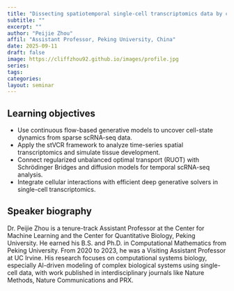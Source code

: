 ```yaml
---
title: "Dissecting spatiotemporal single-cell transcriptomics data by combining dynamical models and generative AI"
subtitle: ""
excerpt: ""
author: "Peijie Zhou"
affil: "Assistant Professor, Peking University, China"
date: 2025-09-11
draft: false
image: https://cliffzhou92.github.io/images/profile.jpg
series:
tags:
categories:
layout: seminar
---
```


## Learning objectives
* Use continuous flow-based generative models to uncover cell-state dynamics from sparse scRNA-seq data.
* Apply the stVCR framework to analyze time-series spatial transcriptomics and simulate tissue development.
* Connect regularized unbalanced optimal transport (RUOT) with Schrödinger Bridges and diffusion models for temporal scRNA-seq analysis.
* Integrate cellular interactions with efficient deep generative solvers in single-cell transcriptomics.

## Speaker biography

Dr. Peijie Zhou is a tenure-track Assistant Professor at the Center for Machine Learning and the Center for Quantitative Biology, Peking University. He earned his B.S. and Ph.D. in Computational Mathematics from Peking University. From 2020 to 2023, he was a Visiting Assistant Professor at UC Irvine. His research focuses on computational systems biology, especially AI-driven modeling of complex biological systems using single-cell data, with work published in interdisciplinary journals like Nature Methods, Nature Communications and PRX.
